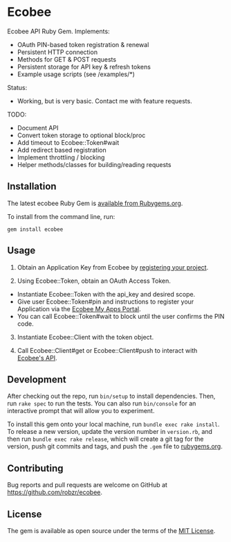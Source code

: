 # Ecobee

Ecobee API Ruby Gem.  Implements: 
- OAuth PIN-based token registration & renewal
- Persistent HTTP connection
- Methods for GET & POST requests
- Persistent storage for API key & refresh tokens
- Example usage scripts (see /examples/\*)

Status:
- Working, but is very basic. Contact me with feature requests.

TODO:
- Document API
- Convert token storage to optional block/proc
- Add timeout to Ecobee::Token#wait
- Add redirect based registration
- Implement throttling / blocking
- Helper methods/classes for building/reading requests

## Installation

The latest ecobee Ruby Gem is [available from Rubygems.org](https://rubygems.org/gems/ecobee).

To install from the command line, run:
```
gem install ecobee
```

## Usage

1. Obtain an Application Key from Ecobee by [registering your project](https://www.ecobee.com/developers).

2. Using Ecobee::Token, obtain an OAuth Access Token.
  - Instantiate Ecobee::Token with the api_key and desired scope.
  - Give user Ecobee::Token#pin and instructions to register your Application via the [Ecobee My Apps Portal](https://www.ecobee.com/consumerportal/index.html#/my-apps).
  - You can call Ecobee::Token#wait to block until the user confirms the PIN code.

3. Instantiate Ecobee::Client with the token object.

4. Call Ecobee::Client#get or Ecobee::Client#push to interact with [Ecobee's API](https://www.ecobee.com/home/developer/api/introduction/index.shtml).

## Development

After checking out the repo, run `bin/setup` to install dependencies. Then, run `rake spec` to run the tests. You can also run `bin/console` for an interactive prompt that will allow you to experiment.

To install this gem onto your local machine, run `bundle exec rake install`. To release a new version, update the version number in `version.rb`, and then run `bundle exec rake release`, which will create a git tag for the version, push git commits and tags, and push the `.gem` file to [rubygems.org](https://rubygems.org).

## Contributing

Bug reports and pull requests are welcome on GitHub at https://github.com/robzr/ecobee.

## License

The gem is available as open source under the terms of the [MIT License](http://opensource.org/licenses/MIT).

